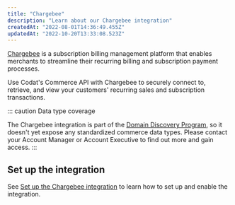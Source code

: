 ```yaml
---
title: "Chargebee"
description: "Learn about our Chargebee integration"
createdAt: "2022-08-01T14:36:49.455Z"
updatedAt: "2022-10-20T13:33:08.523Z"
---
```


<p><a className="external" href="https://www.chargebee.com/" target="_blank">Chargebee</a> is a subscription billing management platform that enables merchants to streamline their recurring billing and subscription payment processes.</p>

Use Codat's Commerce API with Chargebee to securely connect to, retrieve, and view your customers' recurring sales and subscription transactions.

::: caution Data type coverage

The Chargebee integration is part of the [Domain Discovery Program](/integrations/commerce/domain-discovery-program), so it doesn't yet expose any standardized commerce data types. Please contact your Account Manager or Account Executive to find out more and gain access.
:::

## Set up the integration

See [Set up the Chargebee integration](/integrations/commerce/chargebee/commerce-chargebee-setup) to learn how to set up and enable the integration.
